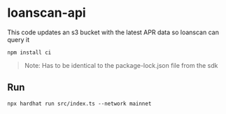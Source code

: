 # loanscan-api

This code updates an s3 bucket with the latest APR data so loanscan can query it

```
npm install ci
```
> Note: Has to be identical to the package-lock.json file from the sdk

## Run

```
npx hardhat run src/index.ts --network mainnet
```

